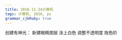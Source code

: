 ```yaml
---
title: 2016-11-24计算机 
tags: 计算机, 2016, ps
grammar_cjkRuby: true
---
```


创建有神光：
新建眼睛图层 涂上白色 调整不透明度 拖色阶